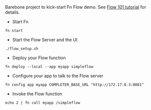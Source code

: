 Barebone project to kick-start Fn Flow demo. See [Flow 101 tutorial](https://github.com/fnproject/tutorials/tree/master/Flow101) for details.


* Start Fn
 
```fn start```   

* Start the Flow Server and the UI

```./flow_setup.sh``` 

* Deploy your Flow function

```fn deploy --local --app myapp simpleflow``` 

* Configure your app to talk to the Flow server

```fn config app myapp COMPLETER_BASE_URL "http://172.17.0.3:8081"```

* Invoke the Flow function

```echo 2 | fn call myapp /simpleflow```